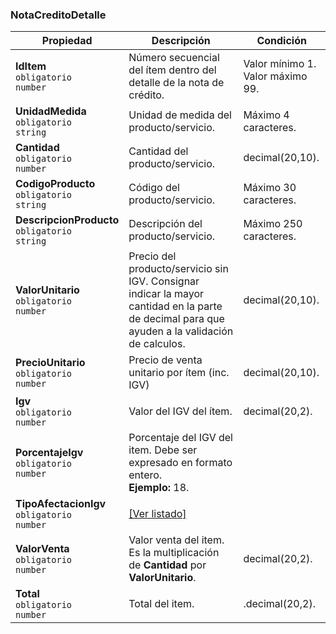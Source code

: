 ### NotaCreditoDetalle

| **Propiedad** | **Descripción** | **Condición** |
| --- | --- | --- |
| **IdItem**  <br>`obligatorio`  <br>`number` | Número secuencial del ítem dentro del detalle de la nota de crédito. | Valor mínimo 1.  <br>Valor máximo 99. |
| **UnidadMedida**  <br>`obligatorio`  <br>`string` | Unidad de medida del producto/servicio. | Máximo 4 caracteres. |
| **Cantidad**  <br>`obligatorio`  <br>`number` | Cantidad del producto/servicio. | decimal(20,10). |
| **CodigoProducto**  <br>`obligatorio`  <br>`string` | Código del producto/servicio. | Máximo 30 caracteres. |
| **DescripcionProducto**  <br>`obligatorio`  <br>`string` | Descripción del producto/servicio. | Máximo 250 caracteres. |
| **ValorUnitario**  <br>`obligatorio`  <br>`number` | Precio del producto/servicio sin IGV. Consignar indicar la mayor cantidad en la parte de decimal para que ayuden a la validación de calculos. | decimal(20,10). |
| **PrecioUnitario**  <br>`obligatorio`  <br>`number` | Precio de venta unitario por ítem (inc. IGV) | decimal(20,10). |
| **Igv**  <br>`obligatorio`  <br>`number` | Valor del IGV del ítem. | decimal(20,2). |
| **PorcentajeIgv**  <br>`obligatorio`  <br>`number` | Porcentaje del IGV del item. Debe ser expresado en formato entero.  <br>**Ejemplo:** 18. |  |
| **TipoAfectacionIgv**  <br>`obligatorio`  <br>`number` | [[Ver listado]](../Listado/TipoAfectacionIgv.md) |  |
| **ValorVenta**  <br>`obligatorio`  <br>`number` | Valor venta del item. Es la multiplicación de **Cantidad** por **ValorUnitario**. | decimal(20,2). |
| **Total**  <br>`obligatorio`  <br>`number` | Total del item. | .decimal(20,2). |